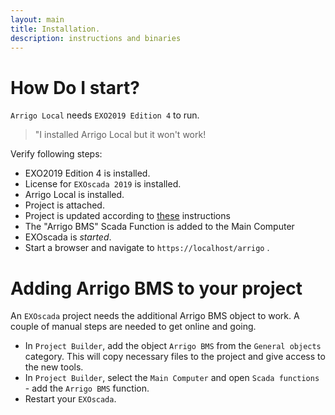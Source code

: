 ```yaml
---
layout: main
title: Installation.
description: instructions and binaries
---
```

# How Do I start?

`Arrigo Local` needs `EXO2019 Edition 4` to run. 

> "I installed Arrigo Local but it won't work!

Verify following steps:

- EXO2019 Edition 4 is installed.
- License for `EXOscada 2019` is installed. 
- Arrigo Local is installed.
- Project is attached.
- Project is updated according to [these](#Project-Upgrade) instructions
- The "Arrigo BMS" Scada Function is added to the Main Computer
- EXOscada is *started*.
- Start a browser and navigate to `https://localhost/arrigo` . 

# Adding Arrigo BMS to your project

An `EXOscada` project needs the additional Arrigo BMS object to work. A couple of manual steps are needed to get online and going. 

- In `Project Builder`, add the object `Arrigo BMS` from the `General objects` category. This will copy necessary files to the project and give access to the new tools.
- In `Project Builder`, select the `Main Computer` and open `Scada functions` - add the `Arrigo BMS` function. 
- Restart your `EXOscada`. 
